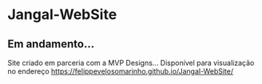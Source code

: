 # Jangal-WebSite
## Em andamento...
Site criado em parceria com a MVP Designs...
Disponível para visualização no endereço https://felippevelosomarinho.github.io/Jangal-WebSite/
